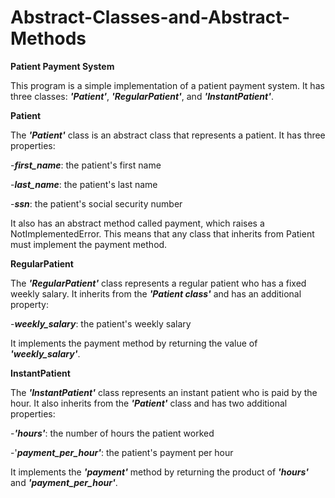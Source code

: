 # Abstract-Classes-and-Abstract-Methods
**Patient Payment System**

This program is a simple implementation of a patient payment system. It has three classes: ***'Patient'***, ***'RegularPatient'***, and ***'InstantPatient'***.

**Patient**

The ***'Patient'*** class is an abstract class that represents a patient. It has three properties:

-***first_name***: the patient's first name

-***last_name***: the patient's last name

-***ssn***: the patient's social security number

It also has an abstract method called payment, which raises a NotImplementedError. This means that any class that inherits from Patient must implement the payment method.

**RegularPatient**

The ***'RegularPatient'*** class represents a regular patient who has a fixed weekly salary. It inherits from the ***'Patient class'*** and has an additional property:

-***weekly_salary***: the patient's weekly salary

It implements the payment method by returning the value of ***'weekly_salary'***.

**InstantPatient**

The ***'InstantPatient'*** class represents an instant patient who is paid by the hour. It also inherits from the ***'Patient'*** class and has two additional properties:

-***'hours'***: the number of hours the patient worked

-'***payment_per_hour'***: the patient's payment per hour

It implements the ***'payment'*** method by returning the product of ***'hours'*** and ***'payment_per_hour'***.





